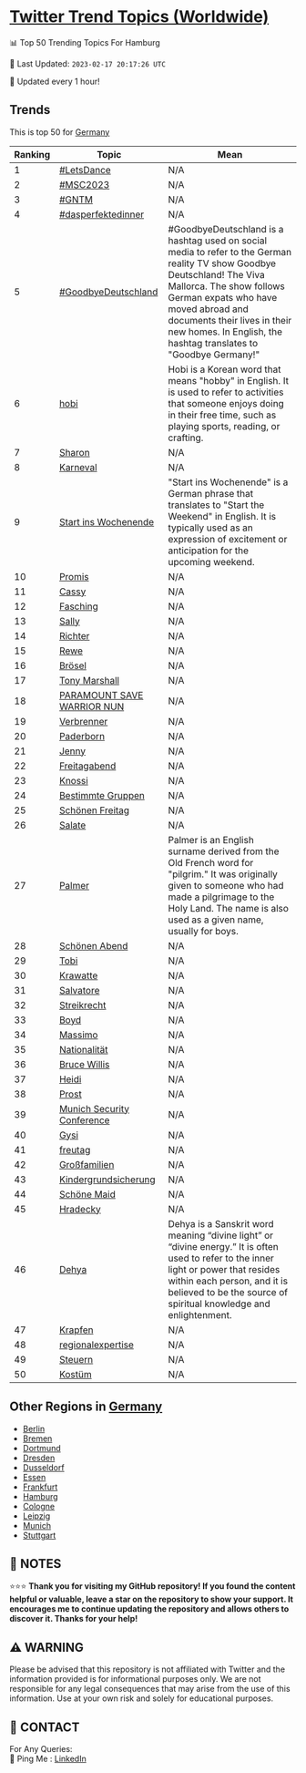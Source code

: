[Twitter Trend Topics (Worldwide)](https://github.com/ErcinDedeoglu/Twitter-Trend-Topics)
==========


📊 Top 50 Trending Topics For Hamburg

📆 Last Updated: `2023-02-17 20:17:26 UTC`

🔧 Updated every 1 hour!


## Trends

This is top 50 for [Germany](</Germany>)

| Ranking | Topic | Mean |
| ------- | ------------ | ------------ |
| 1 | [#LetsDance](http://twitter.com/search?q=%23LetsDance) | N/A |
| 2 | [#MSC2023](http://twitter.com/search?q=%23MSC2023) | N/A |
| 3 | [#GNTM](http://twitter.com/search?q=%23GNTM) | N/A |
| 4 | [#dasperfektedinner](http://twitter.com/search?q=%23dasperfektedinner) | N/A |
| 5 | [#GoodbyeDeutschland](http://twitter.com/search?q=%23GoodbyeDeutschland) | #GoodbyeDeutschland is a hashtag used on social media to refer to the German reality TV show Goodbye Deutschland! The Viva Mallorca. The show follows German expats who have moved abroad and documents their lives in their new homes. In English, the hashtag translates to "Goodbye Germany!" |
| 6 | [hobi](http://twitter.com/search?q=hobi) | Hobi is a Korean word that means "hobby" in English. It is used to refer to activities that someone enjoys doing in their free time, such as playing sports, reading, or crafting. |
| 7 | [Sharon](http://twitter.com/search?q=Sharon) | N/A |
| 8 | [Karneval](http://twitter.com/search?q=Karneval) | N/A |
| 9 | [Start ins Wochenende](http://twitter.com/search?q=Start+ins+Wochenende) | "Start ins Wochenende" is a German phrase that translates to "Start the Weekend" in English. It is typically used as an expression of excitement or anticipation for the upcoming weekend. |
| 10 | [Promis](http://twitter.com/search?q=Promis) | N/A |
| 11 | [Cassy](http://twitter.com/search?q=Cassy) | N/A |
| 12 | [Fasching](http://twitter.com/search?q=Fasching) | N/A |
| 13 | [Sally](http://twitter.com/search?q=Sally) | N/A |
| 14 | [Richter](http://twitter.com/search?q=Richter) | N/A |
| 15 | [Rewe](http://twitter.com/search?q=Rewe) | N/A |
| 16 | [Brösel](http://twitter.com/search?q=Br%c3%b6sel) | N/A |
| 17 | [Tony Marshall](http://twitter.com/search?q=Tony+Marshall) | N/A |
| 18 | [PARAMOUNT SAVE WARRIOR NUN](http://twitter.com/search?q=PARAMOUNT+SAVE+WARRIOR+NUN) | N/A |
| 19 | [Verbrenner](http://twitter.com/search?q=Verbrenner) | N/A |
| 20 | [Paderborn](http://twitter.com/search?q=Paderborn) | N/A |
| 21 | [Jenny](http://twitter.com/search?q=Jenny) | N/A |
| 22 | [Freitagabend](http://twitter.com/search?q=Freitagabend) | N/A |
| 23 | [Knossi](http://twitter.com/search?q=Knossi) | N/A |
| 24 | [Bestimmte Gruppen](http://twitter.com/search?q=Bestimmte+Gruppen) | N/A |
| 25 | [Schönen Freitag](http://twitter.com/search?q=Sch%c3%b6nen+Freitag) | N/A |
| 26 | [Salate](http://twitter.com/search?q=Salate) | N/A |
| 27 | [Palmer](http://twitter.com/search?q=Palmer) | Palmer is an English surname derived from the Old French word for "pilgrim." It was originally given to someone who had made a pilgrimage to the Holy Land. The name is also used as a given name, usually for boys. |
| 28 | [Schönen Abend](http://twitter.com/search?q=Sch%c3%b6nen+Abend) | N/A |
| 29 | [Tobi](http://twitter.com/search?q=Tobi) | N/A |
| 30 | [Krawatte](http://twitter.com/search?q=Krawatte) | N/A |
| 31 | [Salvatore](http://twitter.com/search?q=Salvatore) | N/A |
| 32 | [Streikrecht](http://twitter.com/search?q=Streikrecht) | N/A |
| 33 | [Boyd](http://twitter.com/search?q=Boyd) | N/A |
| 34 | [Massimo](http://twitter.com/search?q=Massimo) | N/A |
| 35 | [Nationalität](http://twitter.com/search?q=Nationalit%c3%a4t) | N/A |
| 36 | [Bruce Willis](http://twitter.com/search?q=Bruce+Willis) | N/A |
| 37 | [Heidi](http://twitter.com/search?q=Heidi) | N/A |
| 38 | [Prost](http://twitter.com/search?q=Prost) | N/A |
| 39 | [Munich Security Conference](http://twitter.com/search?q=Munich+Security+Conference) | N/A |
| 40 | [Gysi](http://twitter.com/search?q=Gysi) | N/A |
| 41 | [freutag](http://twitter.com/search?q=freutag) | N/A |
| 42 | [Großfamilien](http://twitter.com/search?q=Gro%c3%9ffamilien) | N/A |
| 43 | [Kindergrundsicherung](http://twitter.com/search?q=Kindergrundsicherung) | N/A |
| 44 | [Schöne Maid](http://twitter.com/search?q=Sch%c3%b6ne+Maid) | N/A |
| 45 | [Hradecky](http://twitter.com/search?q=Hradecky) | N/A |
| 46 | [Dehya](http://twitter.com/search?q=Dehya) | Dehya is a Sanskrit word meaning “divine light” or “divine energy.” It is often used to refer to the inner light or power that resides within each person, and it is believed to be the source of spiritual knowledge and enlightenment. |
| 47 | [Krapfen](http://twitter.com/search?q=Krapfen) | N/A |
| 48 | [regionalexpertise](http://twitter.com/search?q=regionalexpertise) | N/A |
| 49 | [Steuern](http://twitter.com/search?q=Steuern) | N/A |
| 50 | [Kostüm](http://twitter.com/search?q=Kost%c3%bcm) | N/A |



## Other Regions in [Germany](</Germany>)

* [Berlin](</Germany/Berlin.md>)
* [Bremen](</Germany/Bremen.md>)
* [Dortmund](</Germany/Dortmund.md>)
* [Dresden](</Germany/Dresden.md>)
* [Dusseldorf](</Germany/Dusseldorf.md>)
* [Essen](</Germany/Essen.md>)
* [Frankfurt](</Germany/Frankfurt.md>)
* [Hamburg](</Germany/Hamburg.md>)
* [Cologne](</Germany/Cologne.md>)
* [Leipzig](</Germany/Leipzig.md>)
* [Munich](</Germany/Munich.md>)
* [Stuttgart](</Germany/Stuttgart.md>)



## 📝 NOTES

⭐⭐⭐ **Thank you for visiting my GitHub repository! If you found the content helpful or valuable, leave a star on the repository to show your support. It encourages me to continue updating the repository and allows others to discover it. Thanks for your help!**


## ⚠️ WARNING

Please be advised that this repository is not affiliated with Twitter and the information provided is for informational purposes only. We are not responsible for any legal consequences that may arise from the use of this information. Use at your own risk and solely for educational purposes.


## 📨 CONTACT

 For Any Queries:  
            🏓 Ping Me : [LinkedIn](https://www.linkedin.com/in/ercindedeoglu/)
